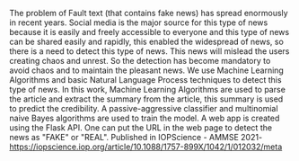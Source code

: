 The problem of Fault text (that contains fake news) has spread enormously in recent years. Social media is the major source for this type of news because it is easily and freely accessible to everyone and this type of news can be shared easily and rapidly, this enabled the widespread of news, so there is a need to detect this type of news. This news will mislead the users creating chaos and unrest. So the detection has become mandatory to avoid chaos and to maintain the pleasant news. We use Machine Learning Algorithms and basic Natural Language Process techniques to detect this type of news. In this work, Machine Learning Algorithms are used to parse the article and extract the summary from the article, this summary is used to predict the credibility. A passive-aggressive classifier and multinomial naive Bayes algorithms are used to train the model. A web app is created using the Flask API. One can put the URL in the web page to detect the news as "FAKE" or "REAL".
Published in IOPScience - AMMSE 2021- https://iopscience.iop.org/article/10.1088/1757-899X/1042/1/012032/meta

